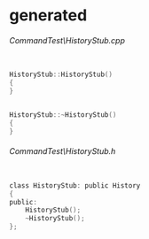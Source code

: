 # generated
###### CommandTest\HistoryStub.cpp
``` cpp

HistoryStub::HistoryStub()
{
}


HistoryStub::~HistoryStub()
{
}
```
###### CommandTest\HistoryStub.h
``` h

class HistoryStub: public History
{
public:
	HistoryStub();
	~HistoryStub();
};

```
